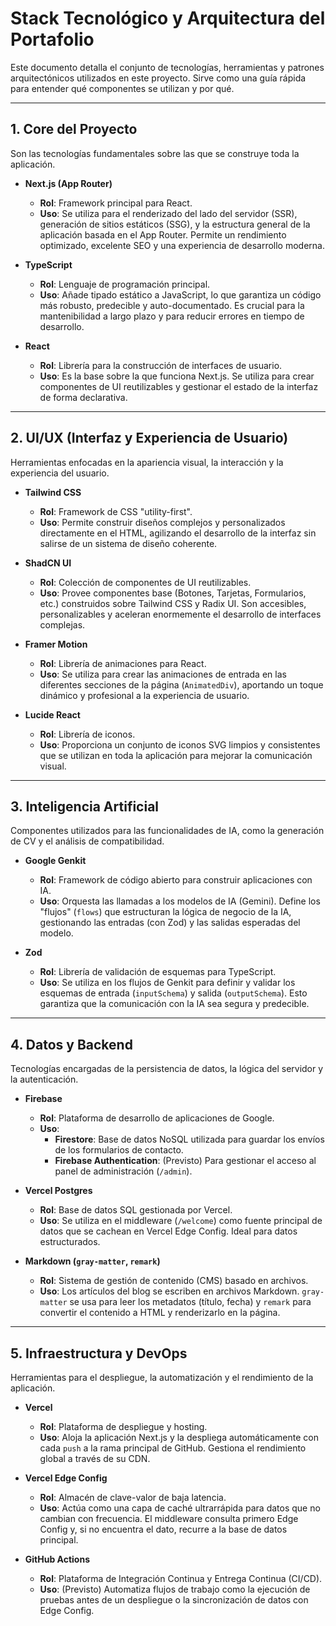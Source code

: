 # Stack Tecnológico y Arquitectura del Portafolio

Este documento detalla el conjunto de tecnologías, herramientas y patrones arquitectónicos utilizados en este proyecto. Sirve como una guía rápida para entender qué componentes se utilizan y por qué.

---

## 1. Core del Proyecto

Son las tecnologías fundamentales sobre las que se construye toda la aplicación.

-   **Next.js (App Router)**
    -   **Rol**: Framework principal para React.
    -   **Uso**: Se utiliza para el renderizado del lado del servidor (SSR), generación de sitios estáticos (SSG), y la estructura general de la aplicación basada en el App Router. Permite un rendimiento optimizado, excelente SEO y una experiencia de desarrollo moderna.

-   **TypeScript**
    -   **Rol**: Lenguaje de programación principal.
    -   **Uso**: Añade tipado estático a JavaScript, lo que garantiza un código más robusto, predecible y auto-documentado. Es crucial para la mantenibilidad a largo plazo y para reducir errores en tiempo de desarrollo.

-   **React**
    -   **Rol**: Librería para la construcción de interfaces de usuario.
    -   **Uso**: Es la base sobre la que funciona Next.js. Se utiliza para crear componentes de UI reutilizables y gestionar el estado de la interfaz de forma declarativa.

---

## 2. UI/UX (Interfaz y Experiencia de Usuario)

Herramientas enfocadas en la apariencia visual, la interacción y la experiencia del usuario.

-   **Tailwind CSS**
    -   **Rol**: Framework de CSS "utility-first".
    -   **Uso**: Permite construir diseños complejos y personalizados directamente en el HTML, agilizando el desarrollo de la interfaz sin salirse de un sistema de diseño coherente.

-   **ShadCN UI**
    -   **Rol**: Colección de componentes de UI reutilizables.
    -   **Uso**: Provee componentes base (Botones, Tarjetas, Formularios, etc.) construidos sobre Tailwind CSS y Radix UI. Son accesibles, personalizables y aceleran enormemente el desarrollo de interfaces complejas.

-   **Framer Motion**
    -   **Rol**: Librería de animaciones para React.
    -   **Uso**: Se utiliza para crear las animaciones de entrada en las diferentes secciones de la página (`AnimatedDiv`), aportando un toque dinámico y profesional a la experiencia de usuario.

-   **Lucide React**
    -   **Rol**: Librería de iconos.
    -   **Uso**: Proporciona un conjunto de iconos SVG limpios y consistentes que se utilizan en toda la aplicación para mejorar la comunicación visual.

---

## 3. Inteligencia Artificial

Componentes utilizados para las funcionalidades de IA, como la generación de CV y el análisis de compatibilidad.

-   **Google Genkit**
    -   **Rol**: Framework de código abierto para construir aplicaciones con IA.
    -   **Uso**: Orquesta las llamadas a los modelos de IA (Gemini). Define los "flujos" (`flows`) que estructuran la lógica de negocio de la IA, gestionando las entradas (con Zod) y las salidas esperadas del modelo.

-   **Zod**
    -   **Rol**: Librería de validación de esquemas para TypeScript.
    -   **Uso**: Se utiliza en los flujos de Genkit para definir y validar los esquemas de entrada (`inputSchema`) y salida (`outputSchema`). Esto garantiza que la comunicación con la IA sea segura y predecible.

---

## 4. Datos y Backend

Tecnologías encargadas de la persistencia de datos, la lógica del servidor y la autenticación.

-   **Firebase**
    -   **Rol**: Plataforma de desarrollo de aplicaciones de Google.
    -   **Uso**:
        -   **Firestore**: Base de datos NoSQL utilizada para guardar los envíos de los formularios de contacto.
        -   **Firebase Authentication**: (Previsto) Para gestionar el acceso al panel de administración (`/admin`).

-   **Vercel Postgres**
    -   **Rol**: Base de datos SQL gestionada por Vercel.
    -   **Uso**: Se utiliza en el middleware (`/welcome`) como fuente principal de datos que se cachean en Vercel Edge Config. Ideal para datos estructurados.

-   **Markdown (`gray-matter`, `remark`)**
    -   **Rol**: Sistema de gestión de contenido (CMS) basado en archivos.
    -   **Uso**: Los artículos del blog se escriben en archivos Markdown. `gray-matter` se usa para leer los metadatos (título, fecha) y `remark` para convertir el contenido a HTML y renderizarlo en la página.

---

## 5. Infraestructura y DevOps

Herramientas para el despliegue, la automatización y el rendimiento de la aplicación.

-   **Vercel**
    -   **Rol**: Plataforma de despliegue y hosting.
    -   **Uso**: Aloja la aplicación Next.js y la despliega automáticamente con cada `push` a la rama principal de GitHub. Gestiona el rendimiento global a través de su CDN.

-   **Vercel Edge Config**
    -   **Rol**: Almacén de clave-valor de baja latencia.
    -   **Uso**: Actúa como una capa de caché ultrarrápida para datos que no cambian con frecuencia. El middleware consulta primero Edge Config y, si no encuentra el dato, recurre a la base de datos principal.

-   **GitHub Actions**
    -   **Rol**: Plataforma de Integración Continua y Entrega Continua (CI/CD).
    -   **Uso**: (Previsto) Automatiza flujos de trabajo como la ejecución de pruebas antes de un despliegue o la sincronización de datos con Edge Config.
